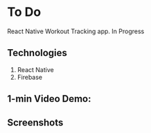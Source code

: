 # To Do 
React Native Workout Tracking app. In Progress

## Technologies
1. React Native
2. Firebase


## 1-min Video Demo:





## Screenshots


